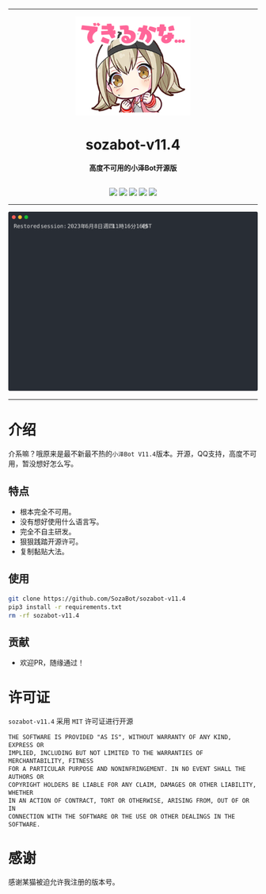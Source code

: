 <!-- markdownlint-disable -->
<div align="center">
    <hr>
    <img src="https://raw.githubusercontent.com/SozaBot/sozabot-v11.4/main/assets/banner.png" height="200" alt="sozabot">
    <h1>sozabot-v11.4</h1>
    <b>高度不可用的小泽Bot开源版</b>

</div>

<br>

<p align="center">
    <a href="https://github.com/SozaBot/sozabot-v11.4/issues"><img src="https://img.shields.io/github/issues/SozaBot/sozabot-v11.4"></a>
    <a href="https://github.com/SozaBot/sozabot-v11.4/forks"><img src="https://img.shields.io/github/forks/SozaBot/sozabot-v11.4"></a>
    <a href="https://github.com/SozaBot/sozabot-v11.4"><img src="https://img.shields.io/github/stars/SozaBot/sozabot-v11.4"></a>
    <a href="https://github.com/SozaBot/sozabot-v11.4/blob/main/LICENSE"><img src="https://img.shields.io/github/license/SozaBot/sozabot-v11.4"></a>
    <a href="https://github.com/SozaBot/sozabot-v11.4/"><img src="https://img.shields.io/github/commit-activity/t/sozabot/sozabot-v11.4"></a>
</p>

---

<div align="center">
    <img src="https://raw.githubusercontent.com/SozaBot/sozabot-v11.4/8c0f84f08b2cc444de6597ab64ecbc4b1ba283d0/assets/bash_main.svg">
</div>

---

<!-- markdownlint-enable -->

# 介绍

介系嘛？哦原来是最不新最不热的`小泽Bot V11.4`版本。开源，QQ支持，高度不可用，暂没想好怎么写。

## 特点

- 根本完全不可用。
- 没有想好使用什么语言写。
- 完全不自主研发。
- 狠狠践踏开源许可。
- 复制黏贴大法。

## 使用

```bash
git clone https://github.com/SozaBot/sozabot-v11.4
pip3 install -r requirements.txt
rm -rf sozabot-v11.4
```

## 贡献

- 欢迎PR，随缘通过！

# 许可证

`sozabot-v11.4` 采用 `MIT` 许可证进行开源

```text
THE SOFTWARE IS PROVIDED "AS IS", WITHOUT WARRANTY OF ANY KIND, EXPRESS OR
IMPLIED, INCLUDING BUT NOT LIMITED TO THE WARRANTIES OF MERCHANTABILITY, FITNESS
FOR A PARTICULAR PURPOSE AND NONINFRINGEMENT. IN NO EVENT SHALL THE AUTHORS OR
COPYRIGHT HOLDERS BE LIABLE FOR ANY CLAIM, DAMAGES OR OTHER LIABILITY, WHETHER
IN AN ACTION OF CONTRACT, TORT OR OTHERWISE, ARISING FROM, OUT OF OR IN
CONNECTION WITH THE SOFTWARE OR THE USE OR OTHER DEALINGS IN THE SOFTWARE.
```

# 感谢

感谢某猫被迫允许我注册的版本号。

